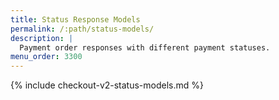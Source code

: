 ```yaml
---
title: Status Response Models
permalink: /:path/status-models/
description: |
  Payment order responses with different payment statuses.
menu_order: 3300
---
```


{% include checkout-v2-status-models.md %}
